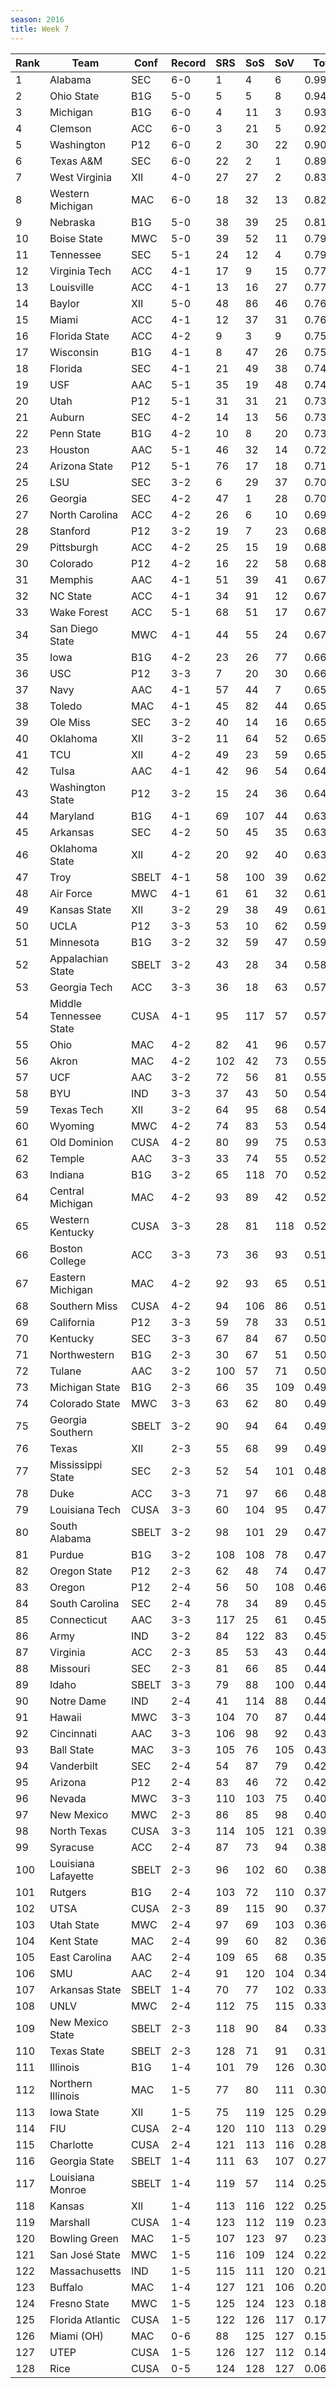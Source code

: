 ```yaml
---
season: 2016
title: Week 7
---
```

<table class="display"><thead><tr><th>Rank</th><th>Team</th><th>Conf</th><th>Record</th><th>SRS</th><th>SoS</th><th>SoV</th><th>Total</th></tr></thead><tbody>
<tr><td>1</td><td>Alabama</td><td>SEC</td><td>6-0</td><td>1</td><td>4</td><td>6</td><td>0.99374</td></tr>
<tr><td>2</td><td>Ohio State</td><td>B1G</td><td>5-0</td><td>5</td><td>5</td><td>8</td><td>0.94131</td></tr>
<tr><td>3</td><td>Michigan</td><td>B1G</td><td>6-0</td><td>4</td><td>11</td><td>3</td><td>0.93048</td></tr>
<tr><td>4</td><td>Clemson</td><td>ACC</td><td>6-0</td><td>3</td><td>21</td><td>5</td><td>0.92508</td></tr>
<tr><td>5</td><td>Washington</td><td>P12</td><td>6-0</td><td>2</td><td>30</td><td>22</td><td>0.90787</td></tr>
<tr><td>6</td><td>Texas A&M</td><td>SEC</td><td>6-0</td><td>22</td><td>2</td><td>1</td><td>0.89087</td></tr>
<tr><td>7</td><td>West Virginia</td><td>XII</td><td>4-0</td><td>27</td><td>27</td><td>2</td><td>0.83654</td></tr>
<tr><td>8</td><td>Western Michigan</td><td>MAC</td><td>6-0</td><td>18</td><td>32</td><td>13</td><td>0.82548</td></tr>
<tr><td>9</td><td>Nebraska</td><td>B1G</td><td>5-0</td><td>38</td><td>39</td><td>25</td><td>0.81812</td></tr>
<tr><td>10</td><td>Boise State</td><td>MWC</td><td>5-0</td><td>39</td><td>52</td><td>11</td><td>0.79178</td></tr>
<tr><td>11</td><td>Tennessee</td><td>SEC</td><td>5-1</td><td>24</td><td>12</td><td>4</td><td>0.79087</td></tr>
<tr><td>12</td><td>Virginia Tech</td><td>ACC</td><td>4-1</td><td>17</td><td>9</td><td>15</td><td>0.77739</td></tr>
<tr><td>13</td><td>Louisville</td><td>ACC</td><td>4-1</td><td>13</td><td>16</td><td>27</td><td>0.77698</td></tr>
<tr><td>14</td><td>Baylor</td><td>XII</td><td>5-0</td><td>48</td><td>86</td><td>46</td><td>0.76632</td></tr>
<tr><td>15</td><td>Miami</td><td>ACC</td><td>4-1</td><td>12</td><td>37</td><td>31</td><td>0.76584</td></tr>
<tr><td>16</td><td>Florida State</td><td>ACC</td><td>4-2</td><td>9</td><td>3</td><td>9</td><td>0.75847</td></tr>
<tr><td>17</td><td>Wisconsin</td><td>B1G</td><td>4-1</td><td>8</td><td>47</td><td>26</td><td>0.75121</td></tr>
<tr><td>18</td><td>Florida</td><td>SEC</td><td>4-1</td><td>21</td><td>49</td><td>38</td><td>0.74461</td></tr>
<tr><td>19</td><td>USF</td><td>AAC</td><td>5-1</td><td>35</td><td>19</td><td>48</td><td>0.74232</td></tr>
<tr><td>20</td><td>Utah</td><td>P12</td><td>5-1</td><td>31</td><td>31</td><td>21</td><td>0.73940</td></tr>
<tr><td>21</td><td>Auburn</td><td>SEC</td><td>4-2</td><td>14</td><td>13</td><td>56</td><td>0.73576</td></tr>
<tr><td>22</td><td>Penn State</td><td>B1G</td><td>4-2</td><td>10</td><td>8</td><td>20</td><td>0.73262</td></tr>
<tr><td>23</td><td>Houston</td><td>AAC</td><td>5-1</td><td>46</td><td>32</td><td>14</td><td>0.72250</td></tr>
<tr><td>24</td><td>Arizona State</td><td>P12</td><td>5-1</td><td>76</td><td>17</td><td>18</td><td>0.71736</td></tr>
<tr><td>25</td><td>LSU</td><td>SEC</td><td>3-2</td><td>6</td><td>29</td><td>37</td><td>0.70814</td></tr>
<tr><td>26</td><td>Georgia</td><td>SEC</td><td>4-2</td><td>47</td><td>1</td><td>28</td><td>0.70548</td></tr>
<tr><td>27</td><td>North Carolina</td><td>ACC</td><td>4-2</td><td>26</td><td>6</td><td>10</td><td>0.69905</td></tr>
<tr><td>28</td><td>Stanford</td><td>P12</td><td>3-2</td><td>19</td><td>7</td><td>23</td><td>0.68725</td></tr>
<tr><td>29</td><td>Pittsburgh</td><td>ACC</td><td>4-2</td><td>25</td><td>15</td><td>19</td><td>0.68458</td></tr>
<tr><td>30</td><td>Colorado</td><td>P12</td><td>4-2</td><td>16</td><td>22</td><td>58</td><td>0.68179</td></tr>
<tr><td>31</td><td>Memphis</td><td>AAC</td><td>4-1</td><td>51</td><td>39</td><td>41</td><td>0.67919</td></tr>
<tr><td>32</td><td>NC State</td><td>ACC</td><td>4-1</td><td>34</td><td>91</td><td>12</td><td>0.67915</td></tr>
<tr><td>33</td><td>Wake Forest</td><td>ACC</td><td>5-1</td><td>68</td><td>51</td><td>17</td><td>0.67809</td></tr>
<tr><td>34</td><td>San Diego State</td><td>MWC</td><td>4-1</td><td>44</td><td>55</td><td>24</td><td>0.67658</td></tr>
<tr><td>35</td><td>Iowa</td><td>B1G</td><td>4-2</td><td>23</td><td>26</td><td>77</td><td>0.66352</td></tr>
<tr><td>36</td><td>USC</td><td>P12</td><td>3-3</td><td>7</td><td>20</td><td>30</td><td>0.66168</td></tr>
<tr><td>37</td><td>Navy</td><td>AAC</td><td>4-1</td><td>57</td><td>44</td><td>7</td><td>0.65872</td></tr>
<tr><td>38</td><td>Toledo</td><td>MAC</td><td>4-1</td><td>45</td><td>82</td><td>44</td><td>0.65751</td></tr>
<tr><td>39</td><td>Ole Miss</td><td>SEC</td><td>3-2</td><td>40</td><td>14</td><td>16</td><td>0.65243</td></tr>
<tr><td>40</td><td>Oklahoma</td><td>XII</td><td>3-2</td><td>11</td><td>64</td><td>52</td><td>0.65071</td></tr>
<tr><td>41</td><td>TCU</td><td>XII</td><td>4-2</td><td>49</td><td>23</td><td>59</td><td>0.65006</td></tr>
<tr><td>42</td><td>Tulsa</td><td>AAC</td><td>4-1</td><td>42</td><td>96</td><td>54</td><td>0.64835</td></tr>
<tr><td>43</td><td>Washington State</td><td>P12</td><td>3-2</td><td>15</td><td>24</td><td>36</td><td>0.64743</td></tr>
<tr><td>44</td><td>Maryland</td><td>B1G</td><td>4-1</td><td>69</td><td>107</td><td>44</td><td>0.63656</td></tr>
<tr><td>45</td><td>Arkansas</td><td>SEC</td><td>4-2</td><td>50</td><td>45</td><td>35</td><td>0.63622</td></tr>
<tr><td>46</td><td>Oklahoma State</td><td>XII</td><td>4-2</td><td>20</td><td>92</td><td>40</td><td>0.63285</td></tr>
<tr><td>47</td><td>Troy</td><td>SBELT</td><td>4-1</td><td>58</td><td>100</td><td>39</td><td>0.62416</td></tr>
<tr><td>48</td><td>Air Force</td><td>MWC</td><td>4-1</td><td>61</td><td>61</td><td>32</td><td>0.61058</td></tr>
<tr><td>49</td><td>Kansas State</td><td>XII</td><td>3-2</td><td>29</td><td>38</td><td>49</td><td>0.61027</td></tr>
<tr><td>50</td><td>UCLA</td><td>P12</td><td>3-3</td><td>53</td><td>10</td><td>62</td><td>0.59722</td></tr>
<tr><td>51</td><td>Minnesota</td><td>B1G</td><td>3-2</td><td>32</td><td>59</td><td>47</td><td>0.59419</td></tr>
<tr><td>52</td><td>Appalachian State</td><td>SBELT</td><td>3-2</td><td>43</td><td>28</td><td>34</td><td>0.58451</td></tr>
<tr><td>53</td><td>Georgia Tech</td><td>ACC</td><td>3-3</td><td>36</td><td>18</td><td>63</td><td>0.57799</td></tr>
<tr><td>54</td><td>Middle Tennessee State</td><td>CUSA</td><td>4-1</td><td>95</td><td>117</td><td>57</td><td>0.57222</td></tr>
<tr><td>55</td><td>Ohio</td><td>MAC</td><td>4-2</td><td>82</td><td>41</td><td>96</td><td>0.57150</td></tr>
<tr><td>56</td><td>Akron</td><td>MAC</td><td>4-2</td><td>102</td><td>42</td><td>73</td><td>0.55091</td></tr>
<tr><td>57</td><td>UCF</td><td>AAC</td><td>3-2</td><td>72</td><td>56</td><td>81</td><td>0.55071</td></tr>
<tr><td>58</td><td>BYU</td><td>IND</td><td>3-3</td><td>37</td><td>43</td><td>50</td><td>0.54947</td></tr>
<tr><td>59</td><td>Texas Tech</td><td>XII</td><td>3-2</td><td>64</td><td>95</td><td>68</td><td>0.54945</td></tr>
<tr><td>60</td><td>Wyoming</td><td>MWC</td><td>4-2</td><td>74</td><td>83</td><td>53</td><td>0.54527</td></tr>
<tr><td>61</td><td>Old Dominion</td><td>CUSA</td><td>4-2</td><td>80</td><td>99</td><td>75</td><td>0.53039</td></tr>
<tr><td>62</td><td>Temple</td><td>AAC</td><td>3-3</td><td>33</td><td>74</td><td>55</td><td>0.52847</td></tr>
<tr><td>63</td><td>Indiana</td><td>B1G</td><td>3-2</td><td>65</td><td>118</td><td>70</td><td>0.52364</td></tr>
<tr><td>64</td><td>Central Michigan</td><td>MAC</td><td>4-2</td><td>93</td><td>89</td><td>42</td><td>0.52320</td></tr>
<tr><td>65</td><td>Western Kentucky</td><td>CUSA</td><td>3-3</td><td>28</td><td>81</td><td>118</td><td>0.52066</td></tr>
<tr><td>66</td><td>Boston College</td><td>ACC</td><td>3-3</td><td>73</td><td>36</td><td>93</td><td>0.51889</td></tr>
<tr><td>67</td><td>Eastern Michigan</td><td>MAC</td><td>4-2</td><td>92</td><td>93</td><td>65</td><td>0.51742</td></tr>
<tr><td>68</td><td>Southern Miss</td><td>CUSA</td><td>4-2</td><td>94</td><td>106</td><td>86</td><td>0.51679</td></tr>
<tr><td>69</td><td>California</td><td>P12</td><td>3-3</td><td>59</td><td>78</td><td>33</td><td>0.51259</td></tr>
<tr><td>70</td><td>Kentucky</td><td>SEC</td><td>3-3</td><td>67</td><td>84</td><td>67</td><td>0.50574</td></tr>
<tr><td>71</td><td>Northwestern</td><td>B1G</td><td>2-3</td><td>30</td><td>67</td><td>51</td><td>0.50164</td></tr>
<tr><td>72</td><td>Tulane</td><td>AAC</td><td>3-2</td><td>100</td><td>57</td><td>71</td><td>0.50055</td></tr>
<tr><td>73</td><td>Michigan State</td><td>B1G</td><td>2-3</td><td>66</td><td>35</td><td>109</td><td>0.49813</td></tr>
<tr><td>74</td><td>Colorado State</td><td>MWC</td><td>3-3</td><td>63</td><td>62</td><td>80</td><td>0.49792</td></tr>
<tr><td>75</td><td>Georgia Southern</td><td>SBELT</td><td>3-2</td><td>90</td><td>94</td><td>64</td><td>0.49686</td></tr>
<tr><td>76</td><td>Texas</td><td>XII</td><td>2-3</td><td>55</td><td>68</td><td>99</td><td>0.49612</td></tr>
<tr><td>77</td><td>Mississippi State</td><td>SEC</td><td>2-3</td><td>52</td><td>54</td><td>101</td><td>0.48911</td></tr>
<tr><td>78</td><td>Duke</td><td>ACC</td><td>3-3</td><td>71</td><td>97</td><td>66</td><td>0.48890</td></tr>
<tr><td>79</td><td>Louisiana Tech</td><td>CUSA</td><td>3-3</td><td>60</td><td>104</td><td>95</td><td>0.47876</td></tr>
<tr><td>80</td><td>South Alabama</td><td>SBELT</td><td>3-2</td><td>98</td><td>101</td><td>29</td><td>0.47579</td></tr>
<tr><td>81</td><td>Purdue</td><td>B1G</td><td>3-2</td><td>108</td><td>108</td><td>78</td><td>0.47200</td></tr>
<tr><td>82</td><td>Oregon State</td><td>P12</td><td>2-3</td><td>62</td><td>48</td><td>74</td><td>0.47099</td></tr>
<tr><td>83</td><td>Oregon</td><td>P12</td><td>2-4</td><td>56</td><td>50</td><td>108</td><td>0.46164</td></tr>
<tr><td>84</td><td>South Carolina</td><td>SEC</td><td>2-4</td><td>78</td><td>34</td><td>89</td><td>0.45272</td></tr>
<tr><td>85</td><td>Connecticut</td><td>AAC</td><td>3-3</td><td>117</td><td>25</td><td>61</td><td>0.45058</td></tr>
<tr><td>86</td><td>Army</td><td>IND</td><td>3-2</td><td>84</td><td>122</td><td>83</td><td>0.45010</td></tr>
<tr><td>87</td><td>Virginia</td><td>ACC</td><td>2-3</td><td>85</td><td>53</td><td>43</td><td>0.44905</td></tr>
<tr><td>88</td><td>Missouri</td><td>SEC</td><td>2-3</td><td>81</td><td>66</td><td>85</td><td>0.44857</td></tr>
<tr><td>89</td><td>Idaho</td><td>SBELT</td><td>3-3</td><td>79</td><td>88</td><td>100</td><td>0.44590</td></tr>
<tr><td>90</td><td>Notre Dame</td><td>IND</td><td>2-4</td><td>41</td><td>114</td><td>88</td><td>0.44459</td></tr>
<tr><td>91</td><td>Hawaii</td><td>MWC</td><td>3-3</td><td>104</td><td>70</td><td>87</td><td>0.44069</td></tr>
<tr><td>92</td><td>Cincinnati</td><td>AAC</td><td>3-3</td><td>106</td><td>98</td><td>92</td><td>0.43776</td></tr>
<tr><td>93</td><td>Ball State</td><td>MAC</td><td>3-3</td><td>105</td><td>76</td><td>105</td><td>0.43270</td></tr>
<tr><td>94</td><td>Vanderbilt</td><td>SEC</td><td>2-4</td><td>54</td><td>87</td><td>79</td><td>0.42700</td></tr>
<tr><td>95</td><td>Arizona</td><td>P12</td><td>2-4</td><td>83</td><td>46</td><td>72</td><td>0.42331</td></tr>
<tr><td>96</td><td>Nevada</td><td>MWC</td><td>3-3</td><td>110</td><td>103</td><td>75</td><td>0.40722</td></tr>
<tr><td>97</td><td>New Mexico</td><td>MWC</td><td>2-3</td><td>86</td><td>85</td><td>98</td><td>0.40266</td></tr>
<tr><td>98</td><td>North Texas</td><td>CUSA</td><td>3-3</td><td>114</td><td>105</td><td>121</td><td>0.39356</td></tr>
<tr><td>99</td><td>Syracuse</td><td>ACC</td><td>2-4</td><td>87</td><td>73</td><td>94</td><td>0.38946</td></tr>
<tr><td>100</td><td>Louisiana Lafayette</td><td>SBELT</td><td>2-3</td><td>96</td><td>102</td><td>60</td><td>0.38143</td></tr>
<tr><td>101</td><td>Rutgers</td><td>B1G</td><td>2-4</td><td>103</td><td>72</td><td>110</td><td>0.37940</td></tr>
<tr><td>102</td><td>UTSA</td><td>CUSA</td><td>2-3</td><td>89</td><td>115</td><td>90</td><td>0.37751</td></tr>
<tr><td>103</td><td>Utah State</td><td>MWC</td><td>2-4</td><td>97</td><td>69</td><td>103</td><td>0.36304</td></tr>
<tr><td>104</td><td>Kent State</td><td>MAC</td><td>2-4</td><td>99</td><td>60</td><td>82</td><td>0.36116</td></tr>
<tr><td>105</td><td>East Carolina</td><td>AAC</td><td>2-4</td><td>109</td><td>65</td><td>68</td><td>0.35687</td></tr>
<tr><td>106</td><td>SMU</td><td>AAC</td><td>2-4</td><td>91</td><td>120</td><td>104</td><td>0.34408</td></tr>
<tr><td>107</td><td>Arkansas State</td><td>SBELT</td><td>1-4</td><td>70</td><td>77</td><td>102</td><td>0.33742</td></tr>
<tr><td>108</td><td>UNLV</td><td>MWC</td><td>2-4</td><td>112</td><td>75</td><td>115</td><td>0.33692</td></tr>
<tr><td>109</td><td>New Mexico State</td><td>SBELT</td><td>2-3</td><td>118</td><td>90</td><td>84</td><td>0.33627</td></tr>
<tr><td>110</td><td>Texas State</td><td>SBELT</td><td>2-3</td><td>128</td><td>71</td><td>91</td><td>0.31844</td></tr>
<tr><td>111</td><td>Illinois</td><td>B1G</td><td>1-4</td><td>101</td><td>79</td><td>126</td><td>0.30281</td></tr>
<tr><td>112</td><td>Northern Illinois</td><td>MAC</td><td>1-5</td><td>77</td><td>80</td><td>111</td><td>0.30174</td></tr>
<tr><td>113</td><td>Iowa State</td><td>XII</td><td>1-5</td><td>75</td><td>119</td><td>125</td><td>0.29479</td></tr>
<tr><td>114</td><td>FIU</td><td>CUSA</td><td>2-4</td><td>120</td><td>110</td><td>113</td><td>0.29401</td></tr>
<tr><td>115</td><td>Charlotte</td><td>CUSA</td><td>2-4</td><td>121</td><td>113</td><td>116</td><td>0.28744</td></tr>
<tr><td>116</td><td>Georgia State</td><td>SBELT</td><td>1-4</td><td>111</td><td>63</td><td>107</td><td>0.27464</td></tr>
<tr><td>117</td><td>Louisiana Monroe</td><td>SBELT</td><td>1-4</td><td>119</td><td>57</td><td>114</td><td>0.25929</td></tr>
<tr><td>118</td><td>Kansas</td><td>XII</td><td>1-4</td><td>113</td><td>116</td><td>122</td><td>0.25082</td></tr>
<tr><td>119</td><td>Marshall</td><td>CUSA</td><td>1-4</td><td>123</td><td>112</td><td>119</td><td>0.23523</td></tr>
<tr><td>120</td><td>Bowling Green</td><td>MAC</td><td>1-5</td><td>107</td><td>123</td><td>97</td><td>0.23041</td></tr>
<tr><td>121</td><td>San José State</td><td>MWC</td><td>1-5</td><td>116</td><td>109</td><td>124</td><td>0.22569</td></tr>
<tr><td>122</td><td>Massachusetts</td><td>IND</td><td>1-5</td><td>115</td><td>111</td><td>120</td><td>0.21988</td></tr>
<tr><td>123</td><td>Buffalo</td><td>MAC</td><td>1-4</td><td>127</td><td>121</td><td>106</td><td>0.20372</td></tr>
<tr><td>124</td><td>Fresno State</td><td>MWC</td><td>1-5</td><td>125</td><td>124</td><td>123</td><td>0.18818</td></tr>
<tr><td>125</td><td>Florida Atlantic</td><td>CUSA</td><td>1-5</td><td>122</td><td>126</td><td>117</td><td>0.17385</td></tr>
<tr><td>126</td><td>Miami (OH)</td><td>MAC</td><td>0-6</td><td>88</td><td>125</td><td>127</td><td>0.15910</td></tr>
<tr><td>127</td><td>UTEP</td><td>CUSA</td><td>1-5</td><td>126</td><td>127</td><td>112</td><td>0.14571</td></tr>
<tr><td>128</td><td>Rice</td><td>CUSA</td><td>0-5</td><td>124</td><td>128</td><td>127</td><td>0.06855</td></tr>
</tbody></table>
